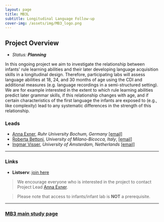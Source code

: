 ```yaml
---
layout: page
title: MB3L
subtitle: Longitudinal Language Follow-up
cover-img: /assets/img/MB3_logo.png
---
```


## Project Overview

* *Status: **Planning***

In this ongoing project we aim to investigate the relationship between infants' rule learning abilities and their later developing language acquisition skills in a longitudinal design. Therefore, participating labs will assess language abilities at 18, 24, and 30 months of age using the CDI and additional measures (e.g. language recordings in a semi-structured setting). We are for example interested in the extent to which rule learning abilities predict later grammar skills, if this relationship changes with age, and if certain characteristics of the first language the infants are exposed to (e.g., like complexity) lead to any systematic differences in the strength of this relationship.



### Leads
* [Anna Exner](https://dev.imp10.ruhr-uni-bochum.de/epsy/personen/exner.html.en), *Ruhr University Bochum, Germany* [[email]](mailto:anna.exner@posteo.de) 
* [Roberta Bettoni](https://en.unimib.it/roberta-bettoni), *University of Milano-Bicocca, Italy*, [[email]](mailto:roberta.bettoni@unimib.it)
* [Ingmar Visser](https://www.uva.nl/profiel/v/i/i.visser/i.visser.html?cb), *University of Amsterdam, Netherlands* [[email]](mailto:i.visser@uva.nl)


***
### Links
* **Listserv**: [join here](https://groups.google.com/g/mb3l)

> We encourage everyone who is interested in the project to contact Project Lead [Anna Exner](mailto:anna.exner@posteo.de).

> Please note that access to infants/infant lab is **NOT** a prerequisite.

***
### [MB3 main study page]({{site.baseurl}}/MB3/)